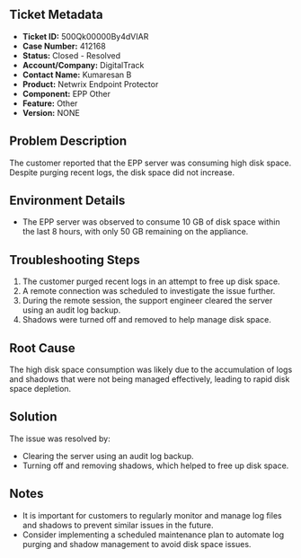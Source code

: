 ## Ticket Metadata
- **Ticket ID:** 500Qk00000By4dVIAR
- **Case Number:** 412168
- **Status:** Closed - Resolved
- **Account/Company:** DigitalTrack
- **Contact Name:** Kumaresan B
- **Product:** Netwrix Endpoint Protector
- **Component:** EPP Other
- **Feature:** Other
- **Version:** NONE

## Problem Description
The customer reported that the EPP server was consuming high disk space. Despite purging recent logs, the disk space did not increase.

## Environment Details
- The EPP server was observed to consume 10 GB of disk space within the last 8 hours, with only 50 GB remaining on the appliance.

## Troubleshooting Steps
1. The customer purged recent logs in an attempt to free up disk space.
2. A remote connection was scheduled to investigate the issue further.
3. During the remote session, the support engineer cleared the server using an audit log backup.
4. Shadows were turned off and removed to help manage disk space.

## Root Cause
The high disk space consumption was likely due to the accumulation of logs and shadows that were not being managed effectively, leading to rapid disk space depletion.

## Solution
The issue was resolved by:
- Clearing the server using an audit log backup.
- Turning off and removing shadows, which helped to free up disk space.

## Notes
- It is important for customers to regularly monitor and manage log files and shadows to prevent similar issues in the future.
- Consider implementing a scheduled maintenance plan to automate log purging and shadow management to avoid disk space issues.